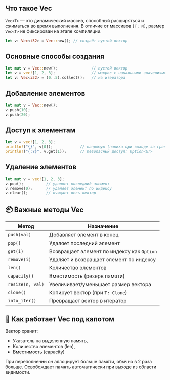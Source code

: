 ## Что такое Vec<T>

`Vec<T>` — это динамический массив, способный расширяться и сжиматься во время выполнения.
В отличие от массивов `[T; N]`, размер `Vec<T>` не фиксирован на этапе компиляции.

````rust
let v: Vec<i32> = Vec::new(); // создаёт пустой вектор
````

## Основные способы создания

````rust
let mut v = Vec::new();               // пустой вектор
let v = vec![1, 2, 3];                // макрос с начальными значениями
let v: Vec<i32> = (0..5).collect();   // из итератора
````

## Добавление элементов

````rust
let mut v = Vec::new();
v.push(10);
v.push(20);
````

## Доступ к элементам

````rust
let v = vec![1, 2, 3];
println!("{}", v[0]);            // напрямую (паника при выходе за границы)
println!("{:?}", v.get(1));      // безопасный доступ: Option<&T>
````

## Удаление элементов

````rust
let mut v = vec![1, 2, 3];
v.pop();          // удаляет последний элемент
v.remove(0);      // удаляет элемент по индексу
v.clear();        // очищает весь вектор
````

## 📦 Важные методы Vec<T>

| Метод            | Назначение                                 |
| ---------------- | ------------------------------------------ |
| `push(val)`      | Добавляет элемент в конец                  |
| `pop()`          | Удаляет последний элемент                  |
| `get(i)`         | Возвращает элемент по индексу как `Option` |
| `remove(i)`      | Удаляет и возвращает элемент по индексу    |
| `len()`          | Количество элементов                       |
| `capacity()`     | Вместимость (резерв памяти)                |
| `resize(n, val)` | Увеличивает/уменьшает размер вектора       |
| `clone()`        | Копирует вектор (при `T: Clone`)           |
| `into_iter()`    | Превращает вектор в итератор               |


## 🧠 Как работает Vec<T> под капотом

Вектор хранит:
- Указатель на выделенную память,
- Количество элементов (len),
- Вместимость (capacity)

При переполнении он аллоцирует больше памяти, обычно в 2 раза больше.
Освобождает память автоматически при выходе из области видимости.

